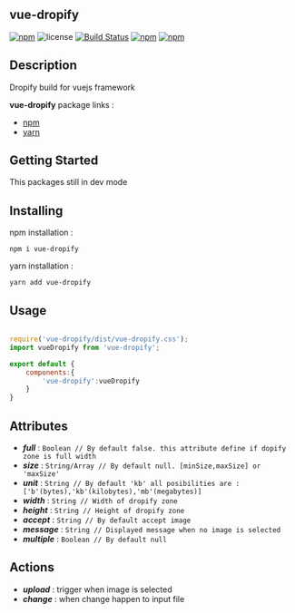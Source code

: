 ## vue-dropify

[![npm](https://img.shields.io/npm/v/vue-dropify.svg)](https://www.npmjs.com/package/vue-dropify) ![license](https://img.shields.io/github/license/khofaai/vue-dropify.svg) [![Build Status](https://travis-ci.org/khofaai/vue-dropify.svg?branch=master)](https://travis-ci.org/khofaai/vue-dropify) [![npm](https://img.shields.io/npm/dw/vue-dropify.svg)](https://www.npmjs.com/package/vue-dropify) [![npm](https://img.shields.io/npm/dt/vue-dropify.svg)](https://www.npmjs.com/package/vue-dropify) 

## Description

Dropify build for vuejs framework

**vue-dropify** package links :
- <a href="https://www.npmjs.com/package/vue-dropify" target="_blank">npm</a>
- <a href="https://yarnpkg.com/en/package/vue-dropify" target="_blank">yarn</a>

## Getting Started

This packages still in dev mode

## Installing

npm installation :

```
npm i vue-dropify
```

yarn installation :

```
yarn add vue-dropify
```

## Usage

```javascript

require('vue-dropify/dist/vue-dropify.css');
import vueDropify from 'vue-dropify';

export default {
	components:{
		'vue-dropify':vueDropify
	}
}
```

## Attributes

- **_full_** : `Boolean // By default false. this attribute define if dopify zone is full width`
- **_size_** : `String/Array // By default null. [minSize,maxSize] or 'maxSize'`
- **_unit_** : `String // By default 'kb' all posibilities are : ['b'(bytes),'kb'(kilobytes),'mb'(megabytes)] `
- **_width_** : `String // Width of dropify zone`
- **_height_** : `String // Height of dropify zone`
- **_accept_** : `String // By default accept image`
- **_message_** : `String // Displayed message when no image is selected`
- **_multiple_** : `Boolean // By default null`

## Actions

- **_upload_** : trigger when image is selected
- **_change_** : when change happen to input file